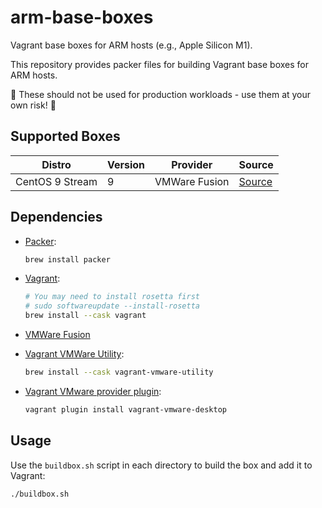 # arm-base-boxes

Vagrant base boxes for ARM hosts (e.g., Apple Silicon M1).

This repository provides packer files for building Vagrant base boxes for ARM hosts.

🚨 These should not be used for production workloads - use them at your own risk! 🚨

## Supported Boxes

| Distro          | Version | Provider      | Source             |
| --------------- | ------- | ------------- | ------------------ |
| CentOS 9 Stream | 9       | VMWare Fusion | [Source](centos-9) |

## Dependencies

- [Packer](https://www.packer.io/):

    ```bash
    brew install packer
    ```

- [Vagrant](https://www.vagrantup.com/):

    ```bash
    # You may need to install rosetta first
    # sudo softwareupdate --install-rosetta
    brew install --cask vagrant
    ```

- [VMWare Fusion](https://www.vmware.com/products/fusion.html)
- [Vagrant VMWare Utility](https://formulae.brew.sh/cask/vagrant-vmware-utility):

    ```bash
    brew install --cask vagrant-vmware-utility
    ```

- [Vagrant VMware provider plugin](https://developer.hashicorp.com/vagrant/docs/providers/vmware/installation):

    ```bash
    vagrant plugin install vagrant-vmware-desktop
    ```

## Usage

Use the `buildbox.sh` script in each directory to build the box and add it to Vagrant:

```bash
./buildbox.sh
```
